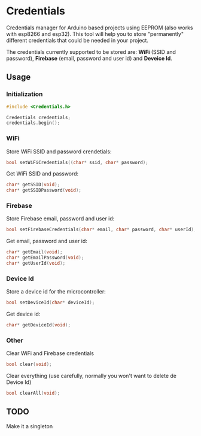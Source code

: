# Credentials
Credentials manager for Arduino based projects using EEPROM (also works with esp8266 and esp32). This tool will help you to store "permanently" different credentials that could be needed in your project.

The credentials currently supported to be stored are: **WiFi** (SSID and password), **Firebase** (email, password and user id) and **Deveice Id**.

## Usage
### Initialization
```cpp
#include <Credentials.h>

Credentials credentials;
credentials.begin();
```

### WiFi
Store WiFi SSID and password crendetials:
```cpp
bool setWiFiCredentials((char* ssid, char* password);
```
Get WiFi SSID and password:
```cpp
char* getSSID(void);
char* getSSIDPassword(void);
```
### Firebase
Store Firebase email, password and user id:
```cpp
bool setFirebaseCredentials(char* email, char* password, char* userId);
```
Get email, password and user id:
```cpp
char* getEmail(void);
char* getEmailPassword(void);
char* getUserId(void);
```
### Device Id
Store a device id for the microcontroller:
```cpp
bool setDeviceId(char* deviceId);
```
Get device id:
```cpp
char* getDeviceId(void);
```
### Other
Clear WiFi and Firebase credentials
```cpp
bool clear(void);
```
Clear everything (use carefully, normally you won't want to delete de Device Id)
```cpp
bool clearAll(void);
```

## TODO
Make it a singleton
